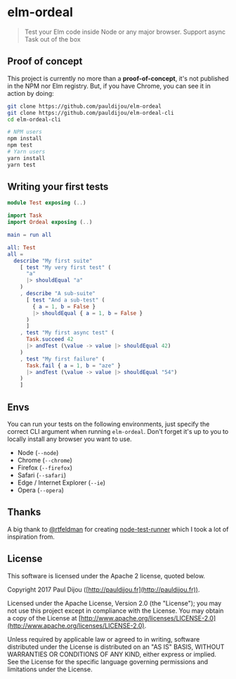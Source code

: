 # elm-ordeal

> Test your Elm code inside Node or any major browser. Support async Task out of the box

## Proof of concept

This project is currently no more than a **proof-of-concept**, it's not published in the NPM nor Elm registry. But, if you have Chrome, you can see it in action by doing:

```bash
git clone https://github.com/pauldijou/elm-ordeal
git clone https://github.com/pauldijou/elm-ordeal-cli
cd elm-ordeal-cli

# NPM users
npm install
npm test
# Yarn users
yarn install
yarn test
```

## Writing your first tests

```elm
module Test exposing (..)

import Task
import Ordeal exposing (..)

main = run all

all: Test
all =
  describe "My first suite"
    [ test "My very first test" (
      "a"
      |> shouldEqual "a"
    )
    , describe "A sub-suite"
      [ test "And a sub-test" (
        { a = 1, b = False }
        |> shouldEqual { a = 1, b = False }
      )
      ]
    , test "My first async test" (
      Task.succeed 42
      |> andTest (\value -> value |> shouldEqual 42)
    )
    , test "My first failure" (
      Task.fail { a = 1, b = "aze" }
      |> andTest (\value -> value |> shouldEqual "54")
    )
    ]
```

## Envs

You can run your tests on the following environments, just specify the correct CLI argument when running `elm-ordeal`. Don't forget it's up to you to locally install any browser you want to use.

- Node (`--node`)
- Chrome (`--chrome`)
- Firefox (`--firefox`)
- Safari (`--safari`)
- Edge / Internet Explorer (`--ie`)
- Opera (`--opera`)

## Thanks

A big thank to [@rtfeldman](https://github.com/gaearon) for creating [node-test-runner](https://github.com/rtfeldman/node-test-runner) which I took a lot of inspiration from.

## License

This software is licensed under the Apache 2 license, quoted below.

Copyright 2017 Paul Dijou ([http://pauldijou.fr](http://pauldijou.fr)).

Licensed under the Apache License, Version 2.0 (the "License"); you may not use this project except in compliance with the License. You may obtain a copy of the License at [http://www.apache.org/licenses/LICENSE-2.0](http://www.apache.org/licenses/LICENSE-2.0).

Unless required by applicable law or agreed to in writing, software distributed under the License is distributed on an "AS IS" BASIS, WITHOUT WARRANTIES OR CONDITIONS OF ANY KIND, either express or implied. See the License for the specific language governing permissions and limitations under the License.
